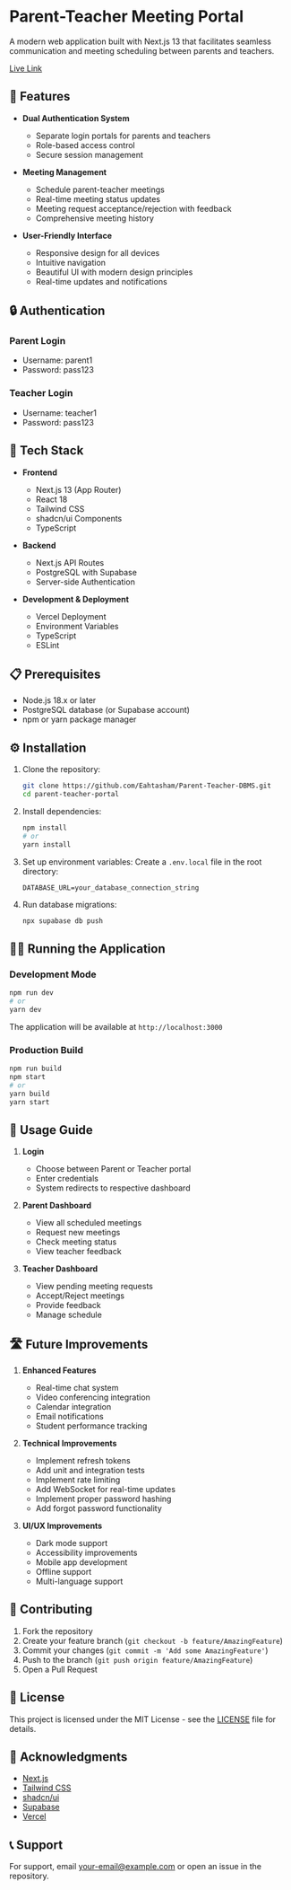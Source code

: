 # Parent-Teacher Meeting Portal

A modern web application built with Next.js 13 that facilitates seamless communication and meeting scheduling between parents and teachers.

[Live Link](https://parent-teacher-dbms.vercel.app/)

## 🌟 Features

- **Dual Authentication System**
  - Separate login portals for parents and teachers
  - Role-based access control
  - Secure session management

- **Meeting Management**
  - Schedule parent-teacher meetings
  - Real-time meeting status updates
  - Meeting request acceptance/rejection with feedback
  - Comprehensive meeting history

- **User-Friendly Interface**
  - Responsive design for all devices
  - Intuitive navigation
  - Beautiful UI with modern design principles
  - Real-time updates and notifications

## 🔒 Authentication

### Parent Login
- Username: parent1
- Password: pass123

### Teacher Login
- Username: teacher1
- Password: pass123

## 🚀 Tech Stack

- **Frontend**
  - Next.js 13 (App Router)
  - React 18
  - Tailwind CSS
  - shadcn/ui Components
  - TypeScript

- **Backend**
  - Next.js API Routes
  - PostgreSQL with Supabase
  - Server-side Authentication

- **Development & Deployment**
  - Vercel Deployment
  - Environment Variables
  - TypeScript
  - ESLint

## 📋 Prerequisites

- Node.js 18.x or later
- PostgreSQL database (or Supabase account)
- npm or yarn package manager

## ⚙️ Installation

1. Clone the repository:
   ```bash
   git clone https://github.com/Eahtasham/Parent-Teacher-DBMS.git
   cd parent-teacher-portal
   ```

2. Install dependencies:
   ```bash
   npm install
   # or
   yarn install
   ```

3. Set up environment variables:
   Create a `.env.local` file in the root directory:
   ```env
   DATABASE_URL=your_database_connection_string
   ```

4. Run database migrations:
   ```bash
   npx supabase db push
   ```

## 🏃‍♂️ Running the Application

### Development Mode
```bash
npm run dev
# or
yarn dev
```
The application will be available at `http://localhost:3000`

### Production Build
```bash
npm run build
npm start
# or
yarn build
yarn start
```

## 📱 Usage Guide

1. **Login**
   - Choose between Parent or Teacher portal
   - Enter credentials
   - System redirects to respective dashboard

2. **Parent Dashboard**
   - View all scheduled meetings
   - Request new meetings
   - Check meeting status
   - View teacher feedback

3. **Teacher Dashboard**
   - View pending meeting requests
   - Accept/Reject meetings
   - Provide feedback
   - Manage schedule

## 🛣️ Future Improvements

1. **Enhanced Features**
   - Real-time chat system
   - Video conferencing integration
   - Calendar integration
   - Email notifications
   - Student performance tracking

2. **Technical Improvements**
   - Implement refresh tokens
   - Add unit and integration tests
   - Implement rate limiting
   - Add WebSocket for real-time updates
   - Implement proper password hashing
   - Add forgot password functionality

3. **UI/UX Improvements**
   - Dark mode support
   - Accessibility improvements
   - Mobile app development
   - Offline support
   - Multi-language support

## 🤝 Contributing

1. Fork the repository
2. Create your feature branch (`git checkout -b feature/AmazingFeature`)
3. Commit your changes (`git commit -m 'Add some AmazingFeature'`)
4. Push to the branch (`git push origin feature/AmazingFeature`)
5. Open a Pull Request

## 📄 License

This project is licensed under the MIT License - see the [LICENSE](LICENSE) file for details.

## 👏 Acknowledgments

- [Next.js](https://nextjs.org/)
- [Tailwind CSS](https://tailwindcss.com/)
- [shadcn/ui](https://ui.shadcn.com/)
- [Supabase](https://supabase.com/)
- [Vercel](https://vercel.com/)

## 📞 Support

For support, email your-email@example.com or open an issue in the repository.
